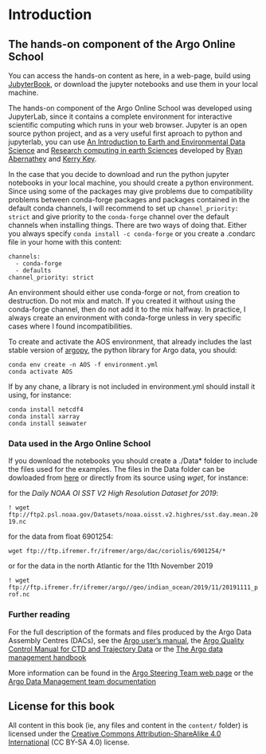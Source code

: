 # Introduction

## The hands-on component of the Argo Online School

You can access the hands-on content as here, in a web-page, build using [JubyterBook](https://euroargodev.github.io/argoonlineschool), or download the jupyter notebooks and use them in your local machine. 

The hands-on component of the Argo Online School was developed using JupyterLab, since it contains a complete environment for interactive scientific computing which runs in your web browser. Jupyter is an open source python project, and as a very useful first aproach to python and jupyterlab, you can use [An Introduction to Earth and Environmental Data Science](https://earth-env-data-science.github.io/intro) and [Research computing in earth Sciences](https://rabernat.github.io/research_computing/) developed by [Ryan Abernathey](https://ocean-transport.github.io/) and [Kerry Key](https://emlab.ldeo.columbia.edu/index.php/team/kerry-key/).

In the case that you decide to download and run the python jupyter notebooks in your local machine, you should create a python environment. Since using some of the packages may give problems due to compatibility problems between conda-forge packages and packages contained in the default conda channels, I will recommend to set up `channel_priority: strict` and give priority to the `conda-forge` channel over the default channels when installing things. There are two ways of doing that. Either you always specify `conda install -c conda-forge` or you create a .condarc file in your home with this content:
```
channels:
  - conda-forge
  - defaults
channel_priority: strict
```
An environment should either use conda-forge or not, from creation to destruction. Do not mix and match. If you created it without using the conda-forge channel, then do not add it to the mix halfway. In practice, I always create an environment with conda-forge unless in very specific cases where I found incompatibilities.

To create and activate the AOS environment, that already includes the last stable version of [argopy](https://argopy.readthedocs.io/en/latest/), the python library for Argo data, you should:

```
conda env create -n AOS -f environment.yml 
conda activate AOS
```

If by any chane, a library is not included in  environment.yml should install it using, for instance:

```
conda install netcdf4
conda install xarray
conda install seawater
```


### Data used in the Argo Online School

If you download the notebooks you should create a ./Data* folder to include the files used for the examples. The files in the Data folder can be dowloaded from [here](https://www.oceanografia.es/argoonlineschool/Data/) or directly from its source using _wget_, for instance:

for the *Daily NOAA OI SST V2 High Resolution Dataset for 2019*:

`! wget ftp://ftp2.psl.noaa.gov/Datasets/noaa.oisst.v2.highres/sst.day.mean.2019.nc`

for the data from float 6901254:

`wget ftp://ftp.ifremer.fr/ifremer/argo/dac/coriolis/6901254/*`

or for the data in the north Atlantic for the 11th November 2019

`! wget ftp://ftp.ifremer.fr/ifremer/argo//geo/indian_ocean/2019/11/20191111_prof.nc`

### Further reading



For the full description of the formats and files produced by the Argo Data Assembly Centres (DACs), see the [Argo user’s manual](https://archimer.ifremer.fr/doc/00187/29825/), the [Argo Quality Control Manual for CTD and Trajectory Data](https://archimer.ifremer.fr/doc/00228/33951/) or the [The Argo data management handbook](http://www.argodatamgt.org/content/download/340/2645/file/argo_data_management_handbook.pdf)

More information can be found in the [Argo Steering Team web page](http://www.argo.ucsd.edu/) or the [Argo Data Management team documentation](http://www.argodatamgt.org/Documentation)


## License for this book

All content in this book (ie, any files and content in the `content/` folder)
is licensed under the [Creative Commons Attribution-ShareAlike 4.0 International](https://creativecommons.org/licenses/by-sa/4.0/)
(CC BY-SA 4.0) license.
